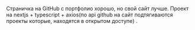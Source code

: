 Страничка на GitHub с портфолио хорошо, но свой сайт лучше.
Проект на nextjs + typescript + axios(по api github на сайт подтягиваются проекты которые, находятся в открытом доступе)
.